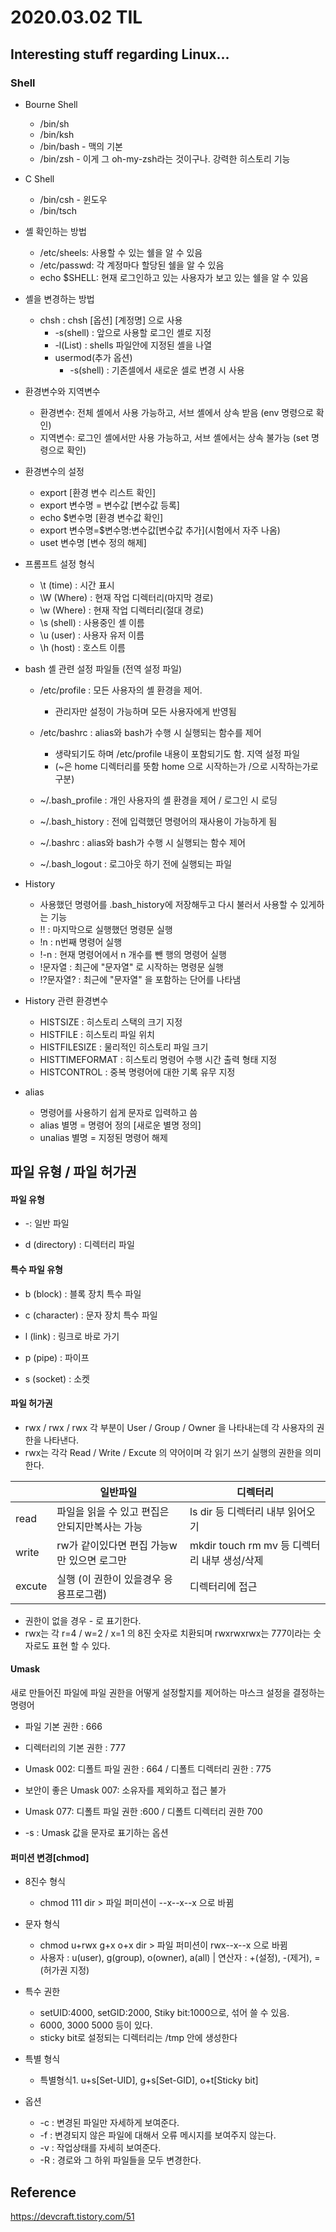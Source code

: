 # 2020.03.02 TIL

## Interesting stuff regarding Linux...

### Shell

* Bourne Shell

  * /bin/sh
  * /bin/ksh
  * /bin/bash - 맥의 기본
  * /bin/zsh - 이게 그 oh-my-zsh라는 것이구나. 강력한 히스토리 기능

* C Shell

  * /bin/csh - 윈도우
  * /bin/tsch

* 셸 확인하는 방법

  * /etc/sheels: 사용할 수 있는 쉘을 알 수 있음
  * /etc/passwd: 각 계정마다 할당된 쉘을 알 수 있음
  * echo $SHELL: 현재 로그인하고 있는 사용자가 보고 있는 쉘을 알 수 있음

* 셸을 변경하는 방법

  * chsh : chsh [옵션] [계정명] 으로 사용
    * -s(shell) : 앞으로 사용할 로그인 셸로 지정
    * -l(List) : shells 파일안에 지정된 셸을 나열
    * usermod(추가 옵션)
      * -s(shell) : 기존셀에서 새로운 셀로 변경 시 사용

* 환경변수와 지역변수

  * 환경변수: 전체 셸에서 사용 가능하고, 서브 셸에서 상속 받음 (env 명령으로 확인)
  * 지역변수: 로그인 셸에서만 사용 가능하고, 서브 셸에서는 상속 불가능 (set 명령으로 확인)

* 환경변수의 설정

  * export [환경 변수 리스트 확인]
  * export 변수명 = 변수값 [변수값 등록]
  * echo $변수명 [환경 변수값 확인]
  * export 변수명=$변수명:변수값[변수값 추가](시험에서 자주 나옴)
  * uset 변수명 [변수 정의 해제]

* 프롬프트 설정 형식

  * \t (time) : 시간 표시
  * \W (Where) : 현재 작업 디렉터리(마지막 경로)
  * \w (Where) : 현재 작업 디렉터리(절대 경로)
  * \s (shell) : 사용중인 셸 이름
  * \u (user) : 사용자 유저 이름
  * \h (host) : 호스트 이름

* bash 셸 관련 설정 파일들 (전역 설정 파일)

  * /etc/profile : 모든 사용자의 셸 환경을 제어.
    * 관리자만 설정이 가능하며 모든 사용자에게 반영됨

  * /etc/bashrc : alias와 bash가 수행 시 실행되는 함수를 제어
    * 생략되기도 하며 /etc/profile 내용이 포함되기도 함. 지역 설정 파일
    * (~은 home 디렉터리를 뜻함 home 으로 시작하는가 /으로 시작하는가로 구분)

  * ~/.bash_profile : 개인 사용자의 셸 환경을 제어 / 로그인 시 로딩

  * ~/.bash_history : 전에 입력했던 명령어의 재사용이 가능하게 됨

  * ~/.bashrc : alias와 bash가 수행 시 실행되는 함수 제어

  * ~/.bash_logout : 로그아웃 하기 전에 실행되는 파일

* History

  * 사용했던 명령어를 .bash_history에 저장해두고 다시 불러서 사용할 수 있게하는 기능
  * !! : 마지막으로 실행했던 명령문 실행
  * !n : n번째 명령어 실행
  * !-n : 현재 명령어에서 n 개수를 뺀 행의 명령어 실행
  * !문자열 :  최근에 "문자열" 로 시작하는 명령문 실행
  * !?문자열? : 최근에 "문자열" 을 포함하는 단어를 나타냄

* History 관련 환경변수

  * HISTSIZE : 히스토리 스택의 크기 지정 
  * HISTFILE : 히스토리 파일 위치
  * HISTFILESIZE : 물리적인 히스토리 파일 크기
  * HISTTIMEFORMAT : 히스토리 명령어 수행 시간 출력 형태 지정
  * HISTCONTROL : 중복 명령어에 대한 기록 유무 지정

* alias

  * 명령어를 사용하기 쉽게 문자로 입력하고 씀
  * alias 별명 = 명령어 정의 [새로운 별명 정의]
  * unalias 별명 = 지정된 명령어 해제

## 파일 유형 / 파일 허가권

#### 파일 유형

* -: 일반 파일

* d (directory) : 디렉터리 파일

#### 특수 파일 유형

* b (block)  : 블록 장치 특수 파일

* c (character) : 문자 장치 특수 파일

* l (link) : 링크로 바로 가기

* p (pipe) : 파이프

* s (socket) : 소켓

#### 파일 허가권

* rwx / rwx / rwx  각 부분이 User / Group / Owner 을 나타내는데 각 사용자의 권한을 나타낸다.
* rwx는 각각 Read / Write / Excute 의 약어이며 각 읽기 쓰기 실행의 권한을 의미한다.

|        | 일반파일                                       | 디렉터리                                     |
| ------ | ---------------------------------------------- | -------------------------------------------- |
| read   | 파일을 읽을 수 있고 편집은 안되지만복사는 가능 | ls dir 등 디렉터리 내부 읽어오기             |
| write  | rw가 같이있다면 편집 가능w만 있으면 로그만     | mkdir touch rm mv 등 디렉터리 내부 생성/삭제 |
| excute | 실행 (이 권한이 있을경우 응용프로그램)         | 디렉터리에 접근                              |

* 권한이 없을 경우 - 로 표기한다.
* rwx는 각 r=4 / w=2 / x=1 의 8진 숫자로 치환되며 rwxrwxrwx는 777이라는 숫자로도 표현 할 수 있다.

#### Umask

새로 만들어진 파일에 파일 권한을 어떻게 설정할지를 제어하는 마스크 설정을 결정하는 명령어

* 파일 기본 권한 : 666
* 디렉터리의 기본 권한 : 777
* Umask 002: 디폴트 파일 권한 : 664 / 디폴트 디렉터리 권한 : 775
* 보안이 좋은 Umask 007: 소유자를 제외하고 접근 불가
* Umask 077:  디폴트 파일 권한 :600 / 디폴트 디렉터리 권한 700

* -s : Umask 값을 문자로 표기하는 옵션

#### 퍼미션 변경[chmod]

* 8진수 형식
  * chmod 111 dir  > 파일 퍼미션이 --x--x--x 으로 바뀜

* 문자 형식
  * chmod u+rwx g+x o+x dir > 파일 퍼미션이 rwx--x--x 으로 바뀜
  * 사용자 : u(user), g(group), o(owner), a(all) | 연산자 : +(설정), -(제거), =(허가권 지정)   

* 특수 권한
  * setUID:4000, setGID:2000, Stiky bit:1000으로, 섞어 쓸 수 있음. 
  * 6000, 3000 5000 등이 있다.
  * sticky bit로 설정되는 디렉터리는 /tmp 안에 생성한다

* 특별 형식
  * 특별형식1.  u+s[Set-UID], g+s[Set-GID], o+t[Sticky bit]

* 옵션
  * -c : 변경된 파일만 자세하게 보여준다.
  * -f : 변경되지 않은 파일에 대해서 오류 메시지를 보여주지 않는다.
  * -v : 작업상태를 자세히 보여준다.
  * -R : 경로와 그 하위 파일들을 모두 변경한다.

## Reference

https://devcraft.tistory.com/51